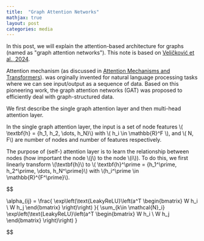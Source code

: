 ```yaml
---
title:  "Graph Attention Networks"
mathjax: true
layout: post
categories: media
---
```


In this post, we will explain the attention-based architecture for graphs (named as "graph attention networks"). This note is based on [Veličković et al., 2024](https://arxiv.org/abs/1710.10903).

Attention mechanism (as discussed in [Attention Mechanisms and Transformers](https://tqv-notes.github.io/Attention-Mechanisms-and-Transformers//)). was orginally invented for natural language processing tasks where we can see input/output as a sequence of data. Based on this pioneering work, the graph attention networks (GAT) was proposed to efficiently deal with graph-structured data.

We first describe the single graph attention layer and then multi-head attention layer.

In the single graph attention layer, the input is a set of node features \\( \textbf{h} = {h_1, h_2, \dots, h_N}\\) with \\( h_i \in \mathbb{R}^F \\), and \\( N, F\\) are number of nodes and number of features respectively.

The purpose of (self-) attention layer is to learn the relationship between nodes (how important the node \\(j\\) to the node \\(i\\)). To do this, we first linearly transform \\(\textbf{h}\\) to \\( \textbf{h}^\prime = {h_1^\prime, h_2^\prime, \dots, h_N^\prime}\\) with \\(h_i^\prime \in \mathbb{R}^{F^\prime}\\).

$$

\alpha_{ij} = \frac{ \exp\left(\text{LeakyReLU}\left(a^T \begin{bmatrix}
           W h_i \\
           W h_j
         \end{bmatrix} \right)\right) }{ \sum_{k\in \mathcal{N}_i} \exp\left(\text{LeakyReLU}\left(a^T \begin{bmatrix}
           W h_i \\
           W h_j
         \end{bmatrix} \right)\right) }

$$
